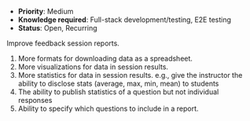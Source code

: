 * **Priority**: Medium
* **Knowledge required**: Full-stack development/testing, E2E testing
* **Status**: Open, Recurring

Improve feedback session reports.

1. More formats for downloading data as a spreadsheet.
1. More visualizations for data in session results.
1. More statistics for data in session results. e.g., give the instructor the ability to disclose stats (average, max, min, mean) to students 
1. The ability to publish statistics of a question but not individual responses 
1. Ability to specify which questions to include in a report.
